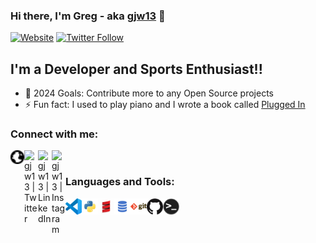 ### Hi there, I'm Greg - aka [gjw13][website] 👋

[![Website](https://img.shields.io/website?label=gjw13.github.io&style=for-the-badge&url=https%3A%2F%2Fgjw13.github.io)](https://gjw13.github.io)
[![Twitter Follow](https://img.shields.io/twitter/follow/Greg_Wills1?color=1DA1F2&logo=twitter&style=for-the-badge)](https://twitter.com/Greg_Wills1)

## I'm a Developer and Sports Enthusiast!!

- 🥅 2024 Goals: Contribute more to any Open Source projects
- ⚡ Fun fact: I used to play piano and I wrote a book called [Plugged In][book]

### Connect with me:

[<img align="left" alt="gjw13.github.io" width="22px" src="https://raw.githubusercontent.com/iconic/open-iconic/master/svg/globe.svg" />][website]
[<img align="left" alt="gjw13 | Twitter" width="22px" src="https://cdn.jsdelivr.net/npm/simple-icons@v3/icons/twitter.svg" />][twitter]
[<img align="left" alt="gjw13 | LinkedIn" width="22px" src="https://cdn.jsdelivr.net/npm/simple-icons@v3/icons/linkedin.svg" />][linkedin]
[<img align="left" alt="gjw13 | Instagram" width="22px" src="https://cdn.jsdelivr.net/npm/simple-icons@v3/icons/instagram.svg" />][instagram]
[][instagram]

<br />

### Languages and Tools:

<img align="left" alt="Visual Studio Code" width="26px" src="https://raw.githubusercontent.com/github/explore/80688e429a7d4ef2fca1e82350fe8e3517d3494d/topics/visual-studio-code/visual-studio-code.png" />
<img align="left" alt="Python" width="26px" src="https://raw.githubusercontent.com/github/explore/80688e429a7d4ef2fca1e82350fe8e3517d3494d/topics/python/python.png" />
<img align="left" alt="HTML5" width="26px" src="https://raw.githubusercontent.com/github/explore/80688e429a7d4ef2fca1e82350fe8e3517d3494d/topics/scala/scala.png" />
<img align="left" alt="SQL" width="26px" src="https://raw.githubusercontent.com/github/explore/80688e429a7d4ef2fca1e82350fe8e3517d3494d/topics/sql/sql.png" />
<img align="left" alt="Git" width="26px" src="https://raw.githubusercontent.com/github/explore/80688e429a7d4ef2fca1e82350fe8e3517d3494d/topics/git/git.png" />
<img align="left" alt="GitHub" width="26px" src="https://raw.githubusercontent.com/github/explore/78df643247d429f6cc873026c0622819ad797942/topics/github/github.png" />
<img align="left" alt="Terminal" width="26px" src="https://raw.githubusercontent.com/github/explore/80688e429a7d4ef2fca1e82350fe8e3517d3494d/topics/terminal/terminal.png" />

<br />
<br />

[website]: https://gjw13.github.io
[twitter]: https://twitter.com/Greg_Wills1
[instagram]: https://www.instagram.com/gregwills2.0/
[linkedin]: https://www.linkedin.com/in/gregoryjwills/
[book]: https://www.amazon.com/dp/B07CJKSPPR/ref=dp-kindle-redirect?_encoding=UTF8&ampbtkr=1

